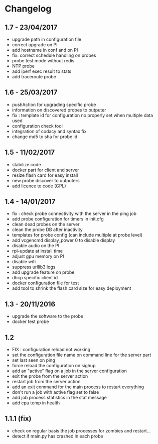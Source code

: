 Changelog
=========

1.7 - 23/04/2017
-----
* upgrade path in configuration file
* correct upgrade on PI
* add hostname in conf and on PI
* fix: correct schedule handling on probes
* probe test mode without redis
* NTP probe
* add iperf exec result to stats
* add traceroute probe


1.6 - 25/03/2017
-----
* pushAction for upgrading specific probe
* information on discovered probes to outputer
* fix : template id for configuration no properly set when multiple data used
* configuration check tool
* integration of codacy and syntax fix
* change md5 to sha for probe id

1.5 - 11/02/2017
-----
* stabilize code
* docker part for client and server
* resize flash card for easy install
* new probe discover to outputers
* add licence to code (GPL)

1.4 - 14/01/2017
-----
* fix : check probe connectivity with the server in the ping job
* add probe configuration for timers in init.cfg
* clean dead probes on the server
* clean the probe DB after inactivity
* templates for probe config (can include multiple at probe level)
* add vcgencmd display_power 0 to disable display
* disable audio on the PI
* rpi-update at install time
* adjust gpu memory on PI
* disable wifi
* suppress urllib3 logs
* add upgrade feature on probe
* dhcp specific client id
* docker configuration file for test
* add tool to shrink the flash card size for easy deployment


1.3 - 20/11/2016
----------------
* upgrade the software to the probe
* docker test probe

1.2
-----
* FIX : configuration reload not working
* set the configuration file name on command line for the server part
* set last seen on ping
* force reload the configuration on sighup
* add an "active" flag on a job in the server configuration
* exit the probe from the server action
* restart job from the server action
* add an exit command for the main process to restart everything
* don't run a job with active flag set to false
* add job process statistics in the stat message
* add cpu temp in health

1.1.1 (fix)
-----------
* check on regular basis the job processes for zombies and restart...
* detect if main.py has crashed in each probe
